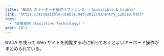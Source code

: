 ```yaml
---
title: "NVDA のキーボード操作リファレンス — Accessible & Usable"
link: "https://accessible-usable.net/2012/03/entry_120310.html"
tags:
  - "支援技術（Assistive Technology）"
year: 2011
---
```


NVDA を使って Web サイトを閲覧する時に知っておくとよいキーボード操作がまとめられている。
